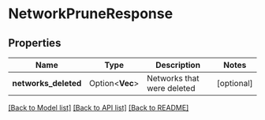 # NetworkPruneResponse

## Properties

Name | Type | Description | Notes
------------ | ------------- | ------------- | -------------
**networks_deleted** | Option<**Vec<String>**> | Networks that were deleted | [optional]

[[Back to Model list]](../README.md#documentation-for-models) [[Back to API list]](../README.md#documentation-for-api-endpoints) [[Back to README]](../README.md)


